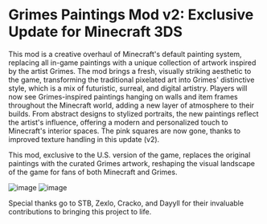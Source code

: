 # Grimes Paintings Mod v2: Exclusive Update for Minecraft 3DS
This mod is a creative overhaul of Minecraft's default painting system, replacing all in-game paintings with a unique collection of artwork inspired by the artist Grimes. The mod brings a fresh, visually striking aesthetic to the game, transforming the traditional pixelated art into Grimes' distinctive style, which is a mix of futuristic, surreal, and digital artistry. Players will now see Grimes-inspired paintings hanging on walls and item frames throughout the Minecraft world, adding a new layer of atmosphere to their builds. From abstract designs to stylized portraits, the new paintings reflect the artist's influence, offering a modern and personalized touch to Minecraft's interior spaces. The pink squares are now gone, thanks to improved texture handling in this update (v2).

This mod, exclusive to the U.S. version of the game, replaces the original paintings with the curated Grimes artwork, reshaping the visual landscape of the game for fans of both Minecraft and Grimes.

![image](https://github.com/user-attachments/assets/a6af2605-7319-484b-9347-e79987151495)
![image](https://github.com/user-attachments/assets/a2678f67-996f-4a37-bddf-34dc76e31af0)

Special thanks go to STB, Zexlo, Cracko, and Dayyll for their invaluable contributions to bringing this project to life.
